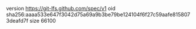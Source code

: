 version https://git-lfs.github.com/spec/v1
oid sha256:aaaa533e647f3042d75a69a9b3be79be124104f6f27c59aafe8158073deafd7f
size 66100
